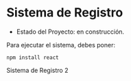 <h1> Sistema de Registro </h1>

- Estado del Proyecto: en construcción.

Para ejecutar el sistema, debes poner:

```npm install react ```

Sistema de Registro 2
